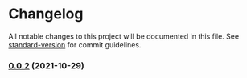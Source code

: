 # Changelog

All notable changes to this project will be documented in this file. See [standard-version](https://github.com/conventional-changelog/standard-version) for commit guidelines.

### [0.0.2](https://github.com/rudemex/test-changelog/compare/v0.1.2...v0.0.2) (2021-10-29)
